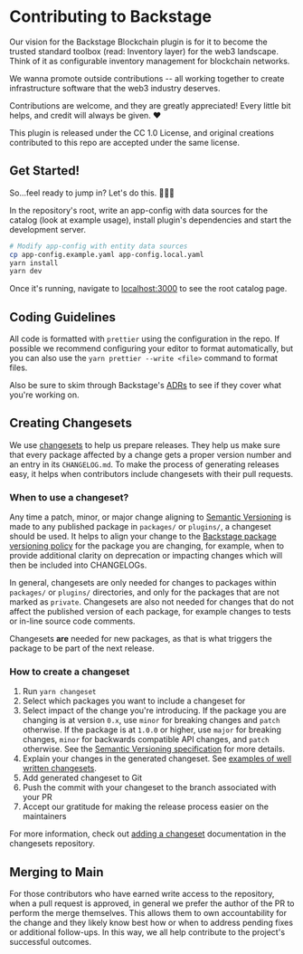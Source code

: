 # Contributing to Backstage

Our vision for the Backstage Blockchain plugin is for it to become the trusted standard toolbox (read: Inventory layer) for the web3 landscape. Think of it as configurable inventory management for blockchain networks.

We wanna promote outside contributions -- all working together to create infrastructure software that the web3 industry deserves.

Contributions are welcome, and they are greatly appreciated! Every little bit helps, and credit will always be given. ❤️

This plugin is released under the CC 1.0 License, and original creations contributed to this repo are accepted under the same license.

## Get Started!

So...feel ready to jump in? Let's do this. 👏🏻💯

In the repository's root, write an app-config with data sources for the catalog (look at example usage), install plugin's dependencies and start the development server.
```bash
# Modify app-config with entity data sources
cp app-config.example.yaml app-config.local.yaml
yarn install
yarn dev
```

Once it's running, navigate to [localhost:3000](http:localhost:3000) to see the root catalog page.

## Coding Guidelines

All code is formatted with `prettier` using the configuration in the repo. If possible we recommend configuring your editor to format automatically, but you can also use the `yarn prettier --write <file>` command to format files.

Also be sure to skim through Backstage's [ADRs](docs/architecture-decisions) to see if they cover what you're working on.

## Creating Changesets

We use [changesets](https://github.com/atlassian/changesets) to help us prepare releases. They help us make sure that every package affected by a change gets a proper version number and an entry in its `CHANGELOG.md`. To make the process of generating releases easy, it helps when contributors include changesets with their pull requests.

### When to use a changeset?

Any time a patch, minor, or major change aligning to [Semantic Versioning](https://semver.org) is made to any published package in `packages/` or `plugins/`, a changeset should be used. It helps to align your change to the [Backstage package versioning policy](https://backstage.io/docs/overview/versioning-policy#package-versioning-policy) for the package you are changing, for example, when to provide additional clarity on deprecation or impacting changes which will then be included into CHANGELOGs.

In general, changesets are only needed for changes to packages within `packages/` or `plugins/` directories, and only for the packages that are not marked as `private`. Changesets are also not needed for changes that do not affect the published version of each package, for example changes to tests or in-line source code comments.

Changesets **are** needed for new packages, as that is what triggers the package to be part of the next release.

### How to create a changeset

1. Run `yarn changeset`
2. Select which packages you want to include a changeset for
3. Select impact of the change you're introducing. If the package you are changing is at version `0.x`, use `minor` for breaking changes and `patch` otherwise. If the package is at `1.0.0` or higher, use `major` for breaking changes, `minor` for backwards compatible API changes, and `patch` otherwise. See the [Semantic Versioning specification](https://semver.org/#semantic-versioning-specification-semver) for more details.
4. Explain your changes in the generated changeset. See [examples of well written changesets](https://backstage.io/docs/getting-started/contributors#writing-changesets).
5. Add generated changeset to Git
6. Push the commit with your changeset to the branch associated with your PR
7. Accept our gratitude for making the release process easier on the maintainers

For more information, check out [adding a changeset](https://github.com/atlassian/changesets/blob/master/docs/adding-a-changeset.md) documentation in the changesets repository.

## Merging to Main

For those contributors who have earned write access to the repository, when a pull request is approved, in general we prefer the author of the PR to perform the merge themselves. This allows them to own accountability for the change and they likely know best how or when to address pending fixes or additional follow-ups. In this way, we all help contribute to the project's successful outcomes.

